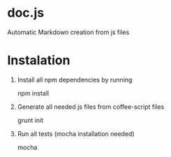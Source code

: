 doc.js
======

Automatic Markdown creation from js files


Instalation
===========

1. Install all npm dependencies by running

    npm install

2. Generate all needed js files from coffee-script files
    
    grunt init 

3. Run all tests (mocha installation needed)

    mocha 


